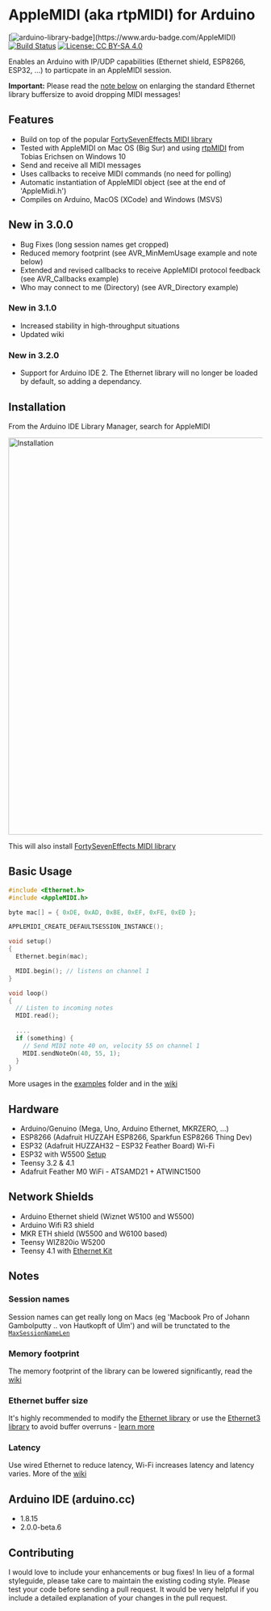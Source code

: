# AppleMIDI (aka rtpMIDI) for Arduino
[![arduino-library-badge](https://www.ardu-badge.com/badge/AppleMIDI.svg?)](https://www.ardu-badge.com/AppleMIDI) [![Build Status](https://travis-ci.org/lathoub/Arduino-AppleMIDI-Library.svg?branch=master)](https://travis-ci.org/lathoub/Arduino-AppleMIDI-Library) [![License: CC BY-SA 4.0](https://img.shields.io/badge/License-CC%20BY--SA%204.0-lightgrey.svg)](http://creativecommons.org/licenses/by-sa/4.0/)

Enables an Arduino with IP/UDP capabilities (Ethernet shield, ESP8266, ESP32, ...) to particpate in an AppleMIDI session.

**Important:** Please read the [note below](https://github.com/lathoub/Arduino-AppleMIDI-Library#ethernet-buffer-size) on enlarging the standard Ethernet library buffersize to avoid dropping MIDI messages!

## Features
* Build on top of the popular [FortySevenEffects MIDI library](https://github.com/FortySevenEffects/arduino_midi_library)
* Tested with AppleMIDI on Mac OS (Big Sur) and using [rtpMIDI](https://www.tobias-erichsen.de/software/rtpmidi.html) from Tobias Erichsen on Windows 10
* Send and receive all MIDI messages
* Uses callbacks to receive MIDI commands (no need for polling)
* Automatic instantiation of AppleMIDI object (see at the end of 'AppleMidi.h')
* Compiles on Arduino, MacOS (XCode) and Windows (MSVS)

## New in 3.0.0
* Bug Fixes (long session names get cropped)
* Reduced memory footprint (see AVR_MinMemUsage example and note below)
* Extended and revised callbacks to receive AppleMIDI protocol feedback (see AVR_Callbacks example)
* Who may connect to me (Directory) (see AVR_Directory example)
### New in 3.1.0
* Increased stability in high-throughput situations
* Updated wiki
### New in 3.2.0
* Support for Arduino IDE 2. The Ethernet library will no longer be loaded by default, so adding a dependancy.

## Installation
From the Arduino IDE Library Manager, search for AppleMIDI

<img width="786" alt="Installation" src="https://github.com/lathoub/Arduino-AppleMIDI-Library/blob/master/res/Install3-1.PNG">

This will also install [FortySevenEffects MIDI library](https://github.com/FortySevenEffects/arduino_midi_library)

## Basic Usage
```cpp
#include <Ethernet.h>
#include <AppleMIDI.h>

byte mac[] = { 0xDE, 0xAD, 0xBE, 0xEF, 0xFE, 0xED };

APPLEMIDI_CREATE_DEFAULTSESSION_INSTANCE(); 

void setup()
{
  Ethernet.begin(mac);

  MIDI.begin(); // listens on channel 1
}

void loop()
{
  // Listen to incoming notes
  MIDI.read();
  
  ....
  if (something) {
    // Send MIDI note 40 on, velocity 55 on channel 1
    MIDI.sendNoteOn(40, 55, 1);
  }
}
```

More usages in the [examples](https://github.com/lathoub/Arduino-AppleMIDI-Library/tree/master/examples) folder and in the [wiki](https://github.com/lathoub/Arduino-AppleMIDI-Library/wiki)

## Hardware
* Arduino/Genuino (Mega, Uno, Arduino Ethernet, MKRZERO, ...)
* ESP8266 (Adafruit HUZZAH ESP8266, Sparkfun ESP8266 Thing Dev)
* ESP32 (Adafruit HUZZAH32 – ESP32 Feather Board) Wi-Fi
* ESP32 with W5500 [Setup]()
* Teensy 3.2 & 4.1
* Adafruit Feather M0 WiFi - ATSAMD21 + ATWINC1500 

## Network Shields
* Arduino Ethernet shield (Wiznet W5100 and W5500)
* Arduino Wifi R3 shield
* MKR ETH shield (W5500 and W6100 based)
* Teensy WIZ820io W5200
* Teensy 4.1 with [Ethernet Kit](https://www.pjrc.com/store/ethernet_kit.html)

## Notes

### Session names

Session names can get really long on Macs (eg 'Macbook Pro of Johann Gambolputty .. von Hautkopft of Ulm') and will be trunctated to the [`MaxSessionNameLen`](https://github.com/lathoub/Arduino-AppleMIDI-Library/blob/af4c7bd9a960a90e09e211f0ea00db2d9832d1f7/src/AppleMIDI_Settings.h#L13) 

### Memory footprint
The memory footprint of the library can be lowered significantly, read the [wiki](https://github.com/lathoub/Arduino-AppleMIDI-Library/wiki/Memory-footprint) 

### Ethernet buffer size
It's highly recommended to modify the [Ethernet library](https://github.com/arduino-libraries/Ethernet) or use the [Ethernet3 library](https://github.com/sstaub/Ethernet3) to avoid buffer overruns - [learn more](https://github.com/lathoub/Arduino-AppleMIDI-Library/wiki/Enlarge-Ethernet-buffer-size-to-avoid-dropping-UDP-packages)

### Latency
Use wired Ethernet to reduce latency, Wi-Fi increases latency and latency varies. More of the [wiki](https://github.com/lathoub/Arduino-AppleMIDI-Library/wiki/Keeping-Latency-under-control)  

## Arduino IDE (arduino.cc)
* 1.8.15
* 2.0.0-beta.6

## Contributing
I would love to include your enhancements or bug fixes! In lieu of a formal styleguide, please take care to maintain the existing coding style. Please test your code before sending a pull request. It would be very helpful if you include a detailed explanation of your changes in the pull request.
